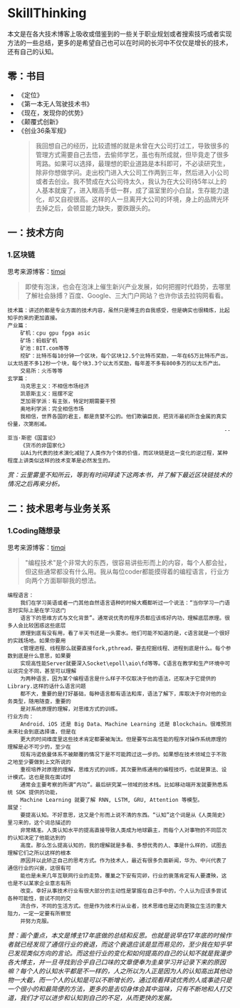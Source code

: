 # SkillThinking
本文是在各大技术博客上吸收或借鉴到的一些关于职业规划或者搜索技巧或者实现方法的一些总结，更多的是希望自己也可以在时间的长河中不仅仅是增长的技术，还有自己的认知。
## 零：书目
* 《定位》
* 《第一本无人驾驶技术书》
* 《现在，发现你的优势》
* 《颠覆式创新》
* 《创业36条军规》
    > 我回想自己的经历，比较遗憾的就是未曾在大公司打过工，导致很多的管理方式需要自己去悟，去偷师学艺，虽也有所成就，但毕竟走了很多弯路。如果可以选择，最理想的职业道路是本科即可，不必读研究生，除非你想做学问。走出校门进入大公司工作两到三年，然后进入小公司或者去创业。我不赞成在大公司待太久，我认为在大公司待5年以上的人基本就废了，进入眼高手低一群，成了温室里的小白鼠，生存能力退化，却又自视很高。这样的人一旦离开大公司的环境，身上的品牌光环去掉之后，会顿显能力缺失，要跌跟头的。
## 一：技术方向
### 1.区块链
思考来源博客：[timqi](https://www.timqi.com/2018/03/01/blockchain-aerial/)<br>
> 即使有泡沫，也会在泡沫上催生新兴产业发展，如何把握时代趋势，去哪里了解社会脉搏？百度、Google、三大门户网站？也许你该去拉钩网看看。
```
技术篇：讲述的都是专业方面的技术内容，虽然只是博主的自我感受，但是确实也很精炼，比起知乎的来的更加直接。
产业篇：
    矿机：cpu gpu fpga asic
    矿场：蚂蚁矿机
    矿池：BIT.com等等
    挖矿：比特币每10分钟一个区块，每个区块12.5个比特币奖励，一年在65万比特币产出，以太坊差不多12秒一个块，每个块3.3个以太币奖励，每年差不多有800多万的以太币产出。
    交易所：火币等等
玄学篇：
    马克思主义：不相信市场经济
    凯恩斯主义：摇摆不定
    芝加哥学派：有主张，特定时期需要干预
    奥地利学派：完全相信市场
    我相信，世界各国的君主，都是贪婪不公的。他们欺骗臣民，把货币最初所含金属的真实份量，次第削减。
                                                                    --亚当·斯密《国富论》
    《货币的非国家化》  
    以Ai为代表的技术演化减轻了人类作为个体的价值，而区块链是这一变化的逆过程，某种程度上讲类似这样的技术变革是必然发生的。
```
*赏：云里雾里不知所云，等到有时间拜读下这两本书，并了解下最近区块链技术的情况之后再来分析。*
## 二：技术思考与业务关系
### 1.Coding随想录
思考来源博客：[timqi](https://www.timqi.com/2017/12/20/summarize-2017/)<br>
> "编程技术"是个非常大的东西，很容易讲些形而上的内容，每个人都会扯，但这些通常都没有什么用。我从每位coder都能摸得着的编程语言，行业方向两个方面聊聊我的想法。
```
编程语言：
    我们在学习英语或者一门其他自然语言语种的时候大概都听过一个说法：“当你学习一门语言时实际上是在学习这门
    语言下的思维方式与文化背景”。通常说优秀的程序员都应该练好内功，理解底层原理。很多人会比较困惑这些底层
    原理到底有没有用，看了半天书还是一头雾水。他们可能不知道的是，c语言就是一个很好的实践场地。如果你要用
    c管理进程、线程那么就要直接fork,pthread，要去挖掘线程、进程到底是什么。每个参数到底是什么意思，如果要
    实现高性能Server就要深入Socket\epoll\aio\fd等等。C语言在教学和生产环境中可以说完全不同，甚至可以理解
    为两种语言，因为某个编程语言是什么样子不仅取决于他的语法，还取决于它提供的Library.这样的话什么语言问题
    都不大，重要的是打好基础，每种语言都有语法和库，语法了解下，库取决于你对他的业务类型，随用随查，重要的
    是对系统原理的理解，对思维方式的训练。
行业方向：
    Android、iOS 还是 Big Data、Machine Learning 还是 Blockchain。很难预测未来社会到底选择谁，但是在
    更大的时间维度里这些技术肯定都要被淘汰。但是要写出高性能的程序对操作系统原理的理解是必不可少的，至少在
    现有冯诺依曼体系不被颠覆的情况下是不可能跨过这一步的。如果想在技术领域立于不败之地至少要做到上文所说的
    重视培养对原理的理解，思维方式的训练，其次要熟练通用的编程技巧，也就是算法、设计模式。这也是我在面试时
    通常会主要考察的所谓“内功”。最后研究某一领域的技术栈。比如移动端开发就要熟悉系统 SDK 提供的功能，
    Machine Learning 就要了解 RNN, LSTM, GRU, Attention 等模型。
展望：
    要提高认知。不好意思，这又是个形而上说不清的东西。“认知”这个词是从《人类简史》里习来的，这个词总描述的
    非常精准。人类认知水平的提高直接导致人类成为地球霸主，而每个人对事物的不同层次的认知决定了他能达到的
    高度。那么怎么提高认知的，我的理解就是多看、多想优秀的人、事是什么样的，试图去理解它们之所以这样的根本
    原因并以此矫正自己的思考方式。作为技术人，最近有很多负面新闻，华为、中兴代表了通信行业的兴衰，这很有可
    能也是未来几年互联网行业的走势。覆巢之下安有完卵，行业的衰落肯定有人要遭殃，这也是不以某家企业意志有所
    改变。幸好从事技术行业有很大部分的主动性是掌握在自己手中的，个人认为应该多尝试各种可能性，尝试不同的交
    流合作，不同的生活方式。但是作为技术行从业者，技术思维也是迈向更独立生活的重大阻力，一定一定要有所察觉
    并努力克服。
```
*赞：画个重点，本文是博主17年底做的总结和反思。也就是说早在17年底的时候作者就已经发现了通信行业的衰退，而这个衰退应该是显而易见的，至少我在知乎早已发现类似方向的言论。而这些行业的变化和如何提高的自己的认知不就是我漫步各大博主，并一旦寻找到合乎自己口味的文章便奉为圭臬学习并记录下来的原因嘛？每个人的认知水平都是不一样的，人之所以为人正是因为人的认知高出其他动物一大截，而一个人的认知是可以不断增长的，通过观看拜读优秀的人或事迹只是一个很小的和最简便的方法，更多的是去切身体会其中滋味，只有不断地和人打交道，我们才可以进步和认知到自己的不足，从而更快的发展。*
